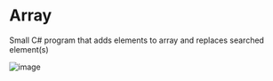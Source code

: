 # Array

Small C# program that adds elements to array and replaces searched element(s)

![image](https://user-images.githubusercontent.com/3512401/206919768-e815c042-1b34-4fef-ad67-94e873db7f72.png)
